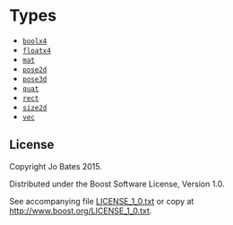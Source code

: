 Types
=====
- [`boolx4`](types/boolx4.md)
- [`floatx4`](types/floatx4.md)
- [`mat`](headers/mat.md)
- [`pose2d`](headers/pose2d.md)
- [`pose3d`](headers/pose3d.md)
- [`quat`](headers/quat.md)
- [`rect`](headers/rect.md)
- [`size2d`](headers/size2d.md)
- [`vec`](headers/vec.md)

License
-------
Copyright Jo Bates 2015.

Distributed under the Boost Software License, Version 1.0.

See accompanying file [LICENSE_1_0.txt](../LICENSE_1_0.txt) or copy at
http://www.boost.org/LICENSE_1_0.txt.
